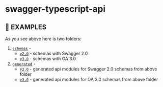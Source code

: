# swagger-typescript-api  

## 📃 EXAMPLES  

As you see above here is two folders:  
  1. [`schemas`](./schemas) -  
        - [`v2.0`](./schemas/v2.0) - schemas with Swagger 2.0  
        - [`v3.0`](./schemas/v2.0) - schemas with OA 3.0  
  1. [`generated`](./generated) -  
        - [`v2.0`](./generated/v2.0) - generated api modules for Swagger 2.0 schemas from above folder  
        - [`v3.0`](./generated/v3.0) - generated api modules for OA 3.0 schemas from above folder  